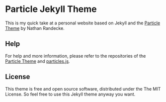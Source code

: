# Particle Jekyll Theme

This is my quick take at a personal website based on Jekyll and the
[Particle Theme](https://nrandecker.github.io/particle/) by Nathan Randecke.

## Help

For help and more information, please refer to the repositories of the
[Particle Theme](https://github.com/nrandecker/particle) and
[particles.js](https://github.com/VincentGarreau/particles.js/).

## License

This theme is free and open source software, distributed under the The MIT
License. So feel free to use this Jekyll theme anyway you want.
